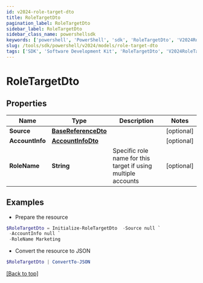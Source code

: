 ```yaml
---
id: v2024-role-target-dto
title: RoleTargetDto
pagination_label: RoleTargetDto
sidebar_label: RoleTargetDto
sidebar_class_name: powershellsdk
keywords: ['powershell', 'PowerShell', 'sdk', 'RoleTargetDto', 'V2024RoleTargetDto'] 
slug: /tools/sdk/powershell/v2024/models/role-target-dto
tags: ['SDK', 'Software Development Kit', 'RoleTargetDto', 'V2024RoleTargetDto']
---
```



# RoleTargetDto

## Properties

Name | Type | Description | Notes
------------ | ------------- | ------------- | -------------
**Source** | [**BaseReferenceDto**](base-reference-dto) |  | [optional] 
**AccountInfo** | [**AccountInfoDto**](account-info-dto) |  | [optional] 
**RoleName** | **String** | Specific role name for this target if using multiple accounts | [optional] 

## Examples

- Prepare the resource
```powershell
$RoleTargetDto = Initialize-RoleTargetDto  -Source null `
 -AccountInfo null `
 -RoleName Marketing
```

- Convert the resource to JSON
```powershell
$RoleTargetDto | ConvertTo-JSON
```


[[Back to top]](#) 

